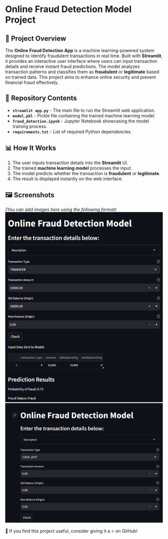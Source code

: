 # Online Fraud Detection Model Project

## 🚀 Project Overview

The **Online Fraud Detection App** is a machine learning-powered system designed to identify fraudulent transactions in real time. Built with **Streamlit**, it provides an interactive user interface where users can input transaction details and receive instant fraud predictions. The model analyzes transaction patterns and classifies them as **fraudulent** or **legitimate** based on trained data. This project aims to enhance online security and prevent financial fraud effectively.

## 📂 Repository Contents

- **`streamlit app.py`** - The main file to run the Streamlit web application.
- **`model.pkl`** - Pickle file containing the trained machine learning model.
- **`fraud_detection.ipynb`** - Jupyter Notebook showcasing the model training process.
- **`requirements.txt`** - List of required Python dependencies.

## 📊 How It Works

1. The user inputs transaction details into the **Streamlit** UI.
2. The trained **machine learning model** processes the input.
3. The model predicts whether the transaction is **fraudulent** or **legitimate**.
4. The result is displayed instantly on the web interface.

## 🖼️ Screenshots

*(You can add images here using the following format)*  
![App Screenshot](https://github.com/adin11/online-payment-fraud-detection/blob/main/Screenshot%202025-02-04%20082434.png?raw=true)
![App Screenshot](https://github.com/adin11/online-payment-fraud-detection/blob/main/Screenshot%202025-02-03%20115735.png?raw=true)

🌟 If you find this project useful, consider giving it a ⭐ on GitHub!
